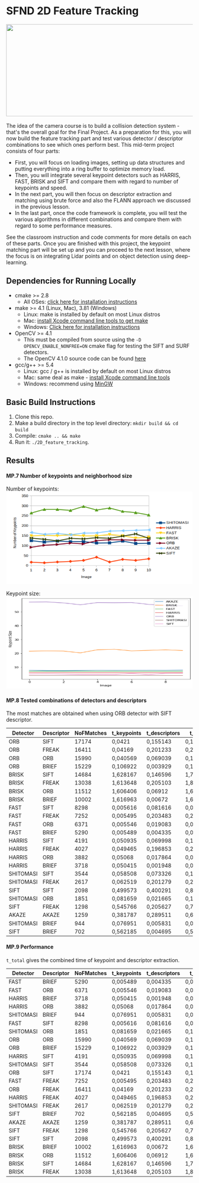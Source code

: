 # SFND 2D Feature Tracking

<img src="images/keypoints.png" width="820" height="248" />

The idea of the camera course is to build a collision detection system - that's the overall goal for the Final Project. As a preparation for this, you will now build the feature tracking part and test various detector / descriptor combinations to see which ones perform best. This mid-term project consists of four parts:

* First, you will focus on loading images, setting up data structures and putting everything into a ring buffer to optimize memory load. 
* Then, you will integrate several keypoint detectors such as HARRIS, FAST, BRISK and SIFT and compare them with regard to number of keypoints and speed. 
* In the next part, you will then focus on descriptor extraction and matching using brute force and also the FLANN approach we discussed in the previous lesson. 
* In the last part, once the code framework is complete, you will test the various algorithms in different combinations and compare them with regard to some performance measures. 

See the classroom instruction and code comments for more details on each of these parts. Once you are finished with this project, the keypoint matching part will be set up and you can proceed to the next lesson, where the focus is on integrating Lidar points and on object detection using deep-learning. 

## Dependencies for Running Locally
* cmake >= 2.8
  * All OSes: [click here for installation instructions](https://cmake.org/install/)
* make >= 4.1 (Linux, Mac), 3.81 (Windows)
  * Linux: make is installed by default on most Linux distros
  * Mac: [install Xcode command line tools to get make](https://developer.apple.com/xcode/features/)
  * Windows: [Click here for installation instructions](http://gnuwin32.sourceforge.net/packages/make.htm)
* OpenCV >= 4.1
  * This must be compiled from source using the `-D OPENCV_ENABLE_NONFREE=ON` cmake flag for testing the SIFT and SURF detectors.
  * The OpenCV 4.1.0 source code can be found [here](https://github.com/opencv/opencv/tree/4.1.0)
* gcc/g++ >= 5.4
  * Linux: gcc / g++ is installed by default on most Linux distros
  * Mac: same deal as make - [install Xcode command line tools](https://developer.apple.com/xcode/features/)
  * Windows: recommend using [MinGW](http://www.mingw.org/)

## Basic Build Instructions

1. Clone this repo.
2. Make a build directory in the top level directory: `mkdir build && cd build`
3. Compile: `cmake .. && make`
4. Run it: `./2D_feature_tracking`.

## Results

#### MP.7 Number of keypoints and neighborhood size
Number of keypoints:
<img src="images/number_of_keypoints.png" width="820" height="248" />

Keypoint size:
<img src="images/size_of_keypoints.png" width="820" height="248" />

#### MP.8 Tested combinations of detectors and descriptors
The most matches are obtained when using ORB detector with SIFT descriptor. 

| Detector  | Descriptor | NoFMatches | t_keypoints | t_descriptors | t_total  |
|-----------|------------|------------|-------------|---------------|----------|
| ORB       | SIFT       | 17174      | 0,0421      | 0,155143      | 0,197243 |
| ORB       | FREAK      | 16411      | 0,04169     | 0,201233      | 0,242923 |
| ORB       | ORB        | 15990      | 0,040569    | 0,069039      | 0,109607 |
| ORB       | BRIEF      | 15229      | 0,106922    | 0,003929      | 0,11085  |
| BRISK     | SIFT       | 14684      | 1,628167    | 0,146596      | 1,774763 |
| BRISK     | FREAK      | 13038      | 1,613648    | 0,205103      | 1,818751 |
| BRISK     | ORB        | 11512      | 1,606406    | 0,06912       | 1,675526 |
| BRISK     | BRIEF      | 10002      | 1,616963    | 0,00672       | 1,623684 |
| FAST      | SIFT       | 8298       | 0,005616    | 0,081616      | 0,087232 |
| FAST      | FREAK      | 7252       | 0,005495    | 0,203483      | 0,208978 |
| FAST      | ORB        | 6371       | 0,005546    | 0,019083      | 0,02463  |
| FAST      | BRIEF      | 5290       | 0,005489    | 0,004335      | 0,009824 |
| HARRIS    | SIFT       | 4191       | 0,050935    | 0,069998      | 0,120933 |
| HARRIS    | FREAK      | 4027       | 0,049465    | 0,196853      | 0,246318 |
| HARRIS    | ORB        | 3882       | 0,05068     | 0,017864      | 0,068544 |
| HARRIS    | BRIEF      | 3718       | 0,050415    | 0,001948      | 0,052363 |
| SHITOMASI | SIFT       | 3544       | 0,058508    | 0,073326      | 0,131834 |
| SHITOMASI | FREAK      | 2617       | 0,062519    | 0,201279      | 0,263798 |
| SIFT      | SIFT       | 2098       | 0,499573    | 0,400291      | 0,899864 |
| SHITOMASI | ORB        | 1851       | 0,081659    | 0,021665      | 0,103324 |
| SIFT      | FREAK      | 1298       | 0,545766    | 0,205627      | 0,751392 |
| AKAZE     | AKAZE      | 1259       | 0,381787    | 0,289511      | 0,671298 |
| SHITOMASI | BRIEF      | 944        | 0,076951    | 0,005831      | 0,082782 |
| SIFT      | BRIEF      | 702        | 0,562185    | 0,004695      | 0,56688  |
#### MP.9 Performance

`t_total` gives the combined time of keypoint and descriptor extraction.

| Detector  | Descriptor | NoFMatches | t_keypoints | t_descriptors | t_total  |
|-----------|------------|------------|-------------|---------------|----------|
| FAST      | BRIEF      | 5290       | 0,005489    | 0,004335      | 0,009824 |
| FAST      | ORB        | 6371       | 0,005546    | 0,019083      | 0,02463  |
| HARRIS    | BRIEF      | 3718       | 0,050415    | 0,001948      | 0,052363 |
| HARRIS    | ORB        | 3882       | 0,05068     | 0,017864      | 0,068544 |
| SHITOMASI | BRIEF      | 944        | 0,076951    | 0,005831      | 0,082782 |
| FAST      | SIFT       | 8298       | 0,005616    | 0,081616      | 0,087232 |
| SHITOMASI | ORB        | 1851       | 0,081659    | 0,021665      | 0,103324 |
| ORB       | ORB        | 15990      | 0,040569    | 0,069039      | 0,109607 |
| ORB       | BRIEF      | 15229      | 0,106922    | 0,003929      | 0,11085  |
| HARRIS    | SIFT       | 4191       | 0,050935    | 0,069998      | 0,120933 |
| SHITOMASI | SIFT       | 3544       | 0,058508    | 0,073326      | 0,131834 |
| ORB       | SIFT       | 17174      | 0,0421      | 0,155143      | 0,197243 |
| FAST      | FREAK      | 7252       | 0,005495    | 0,203483      | 0,208978 |
| ORB       | FREAK      | 16411      | 0,04169     | 0,201233      | 0,242923 |
| HARRIS    | FREAK      | 4027       | 0,049465    | 0,196853      | 0,246318 |
| SHITOMASI | FREAK      | 2617       | 0,062519    | 0,201279      | 0,263798 |
| SIFT      | BRIEF      | 702        | 0,562185    | 0,004695      | 0,56688  |
| AKAZE     | AKAZE      | 1259       | 0,381787    | 0,289511      | 0,671298 |
| SIFT      | FREAK      | 1298       | 0,545766    | 0,205627      | 0,751392 |
| SIFT      | SIFT       | 2098       | 0,499573    | 0,400291      | 0,899864 |
| BRISK     | BRIEF      | 10002      | 1,616963    | 0,00672       | 1,623684 |
| BRISK     | ORB        | 11512      | 1,606406    | 0,06912       | 1,675526 |
| BRISK     | SIFT       | 14684      | 1,628167    | 0,146596      | 1,774763 |
| BRISK     | FREAK      | 13038      | 1,613648    | 0,205103      | 1,818751 |
